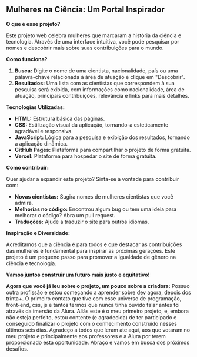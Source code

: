 ## **Mulheres na Ciência: Um Portal Inspirador**

**O que é esse projeto?**

Este projeto web celebra mulheres que marcaram a história da ciência e tecnologia. Através de uma interface intuitiva, você pode pesquisar por nomes e descobrir mais sobre suas contribuições para o mundo.

**Como funciona?**

1. **Busca:** Digite o nome de uma cientista, nacionalidade, país ou uma palavra-chave relacionada à área de atuação e clique em "Descobrir".
2. **Resultados:** Uma lista com as cientistas que correspondem à sua pesquisa será exibida, com informações como nacionalidade, área de atuação, principais contribuições, relevância e links para mais detalhes.

**Tecnologias Utilizadas:**

* **HTML:** Estrutura básica das páginas.
* **CSS:** Estilização visual da aplicação, tornando-a esteticamente agradável e responsiva.
* **JavaScript:** Lógica para a pesquisa e exibição dos resultados, tornando a aplicação dinâmica.
* **GitHub Pages:** Plataforma para compartilhar o projeto de forma gratuita.
* **Vercel:** Plataforma para hospedar o site de forma gratuita.

**Como contribuir:**

Quer ajudar a expandir este projeto? Sinta-se à vontade para contribuir com:

* **Novas cientistas:** Sugira nomes de mulheres cientistas que você admira.
* **Melhorias no código:** Encontrou algum bug ou tem uma ideia para melhorar o código? Abra um pull request.
* **Traduções:** Ajude a traduzir o site para outros idiomas.

**Inspiração e Diversidade:**

Acreditamos que a ciência é para todos e que destacar as contribuições das mulheres é fundamental para inspirar as próximas gerações. Este projeto é um pequeno passo para promover a igualdade de gênero na ciência e tecnologia.

**Vamos juntos construir um futuro mais justo e equitativo!**

**Agora que você já leu sobre o projeto, um pouco sobre a criadora:** 
Possuo outra profissão e estou começando a aprender sobre dev agora, depois dos trinta+.
O primeiro contato que tive com esse universo de programação, front-end, css, js e tantos termos que nunca tinha ouvido falar antes foi através da imersão da Alura. 
Aliás este é o meu primeiro projeto, e, embora não esteja perfeito, estou contente (e agradecida) de ter participado e conseguido finalizar o projeto com o conhecimento construído nesses últimos seis dias.
Agradeço a todos que leram ate aqui, aos que votaram no meu projeto e principalmente aos professores e a Alura por terem proporcionado esta oportunidade.
Abraço e vamos em busca dos próximos desafios.
